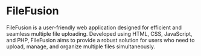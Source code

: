 # FileFusion
FileFusion is a user-friendly web application designed for efficient and seamless multiple file uploading. Developed using HTML, CSS, JavaScript, and PHP, FileFusion aims to provide a robust solution for users who need to upload, manage, and organize multiple files simultaneously.

